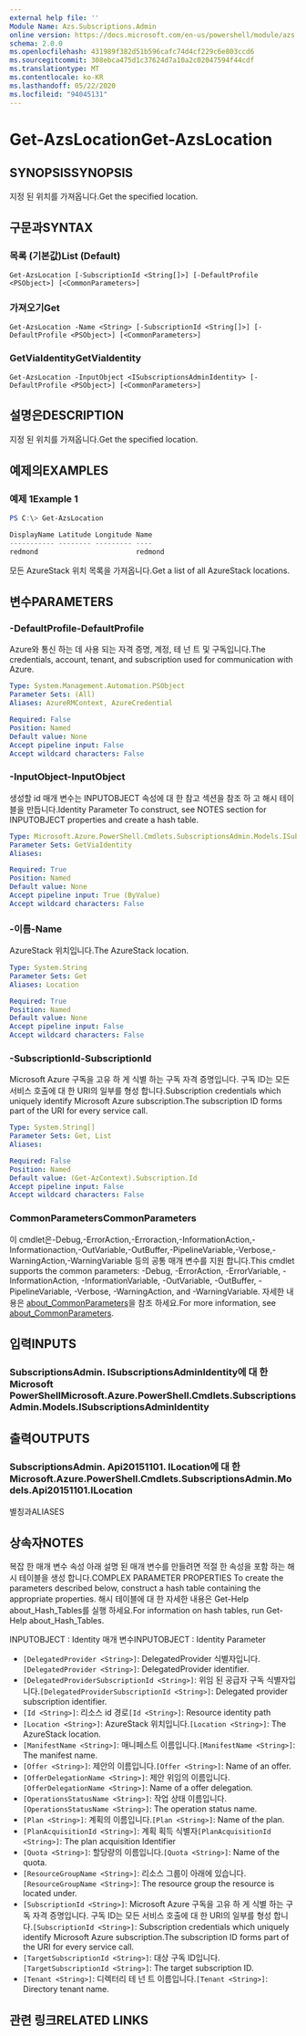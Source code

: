 ```yaml
---
external help file: ''
Module Name: Azs.Subscriptions.Admin
online version: https://docs.microsoft.com/en-us/powershell/module/azs.subscriptions.admin/get-azslocation
schema: 2.0.0
ms.openlocfilehash: 431989f382d51b596cafc74d4cf229c6e803ccd6
ms.sourcegitcommit: 308ebca475d1c37624d7a10a2c02047594f44cdf
ms.translationtype: MT
ms.contentlocale: ko-KR
ms.lasthandoff: 05/22/2020
ms.locfileid: "94045131"
---
```

# <span data-ttu-id="8f2f7-101">Get-AzsLocation</span><span class="sxs-lookup"><span data-stu-id="8f2f7-101">Get-AzsLocation</span></span>

## <span data-ttu-id="8f2f7-102">SYNOPSIS</span><span class="sxs-lookup"><span data-stu-id="8f2f7-102">SYNOPSIS</span></span>
<span data-ttu-id="8f2f7-103">지정 된 위치를 가져옵니다.</span><span class="sxs-lookup"><span data-stu-id="8f2f7-103">Get the specified location.</span></span>

## <span data-ttu-id="8f2f7-104">구문과</span><span class="sxs-lookup"><span data-stu-id="8f2f7-104">SYNTAX</span></span>

### <span data-ttu-id="8f2f7-105">목록 (기본값)</span><span class="sxs-lookup"><span data-stu-id="8f2f7-105">List (Default)</span></span>
```
Get-AzsLocation [-SubscriptionId <String[]>] [-DefaultProfile <PSObject>] [<CommonParameters>]
```

### <span data-ttu-id="8f2f7-106">가져오기</span><span class="sxs-lookup"><span data-stu-id="8f2f7-106">Get</span></span>
```
Get-AzsLocation -Name <String> [-SubscriptionId <String[]>] [-DefaultProfile <PSObject>] [<CommonParameters>]
```

### <span data-ttu-id="8f2f7-107">GetViaIdentity</span><span class="sxs-lookup"><span data-stu-id="8f2f7-107">GetViaIdentity</span></span>
```
Get-AzsLocation -InputObject <ISubscriptionsAdminIdentity> [-DefaultProfile <PSObject>] [<CommonParameters>]
```

## <span data-ttu-id="8f2f7-108">설명은</span><span class="sxs-lookup"><span data-stu-id="8f2f7-108">DESCRIPTION</span></span>
<span data-ttu-id="8f2f7-109">지정 된 위치를 가져옵니다.</span><span class="sxs-lookup"><span data-stu-id="8f2f7-109">Get the specified location.</span></span>

## <span data-ttu-id="8f2f7-110">예제의</span><span class="sxs-lookup"><span data-stu-id="8f2f7-110">EXAMPLES</span></span>

### <span data-ttu-id="8f2f7-111">예제 1</span><span class="sxs-lookup"><span data-stu-id="8f2f7-111">Example 1</span></span>
```powershell
PS C:\> Get-AzsLocation

DisplayName Latitude Longitude Name   
----------- -------- --------- ----   
redmond                        redmond
```

<span data-ttu-id="8f2f7-112">모든 AzureStack 위치 목록을 가져옵니다.</span><span class="sxs-lookup"><span data-stu-id="8f2f7-112">Get a list of all AzureStack locations.</span></span>

## <span data-ttu-id="8f2f7-113">변수</span><span class="sxs-lookup"><span data-stu-id="8f2f7-113">PARAMETERS</span></span>

### <span data-ttu-id="8f2f7-114">-DefaultProfile</span><span class="sxs-lookup"><span data-stu-id="8f2f7-114">-DefaultProfile</span></span>
<span data-ttu-id="8f2f7-115">Azure와 통신 하는 데 사용 되는 자격 증명, 계정, 테 넌 트 및 구독입니다.</span><span class="sxs-lookup"><span data-stu-id="8f2f7-115">The credentials, account, tenant, and subscription used for communication with Azure.</span></span>

```yaml
Type: System.Management.Automation.PSObject
Parameter Sets: (All)
Aliases: AzureRMContext, AzureCredential

Required: False
Position: Named
Default value: None
Accept pipeline input: False
Accept wildcard characters: False

```

### <span data-ttu-id="8f2f7-116">-InputObject</span><span class="sxs-lookup"><span data-stu-id="8f2f7-116">-InputObject</span></span>
<span data-ttu-id="8f2f7-117">생성할 id 매개 변수는 INPUTOBJECT 속성에 대 한 참고 섹션을 참조 하 고 해시 테이블을 만듭니다.</span><span class="sxs-lookup"><span data-stu-id="8f2f7-117">Identity Parameter To construct, see NOTES section for INPUTOBJECT properties and create a hash table.</span></span>

```yaml
Type: Microsoft.Azure.PowerShell.Cmdlets.SubscriptionsAdmin.Models.ISubscriptionsAdminIdentity
Parameter Sets: GetViaIdentity
Aliases:

Required: True
Position: Named
Default value: None
Accept pipeline input: True (ByValue)
Accept wildcard characters: False

```

### <span data-ttu-id="8f2f7-118">-이름</span><span class="sxs-lookup"><span data-stu-id="8f2f7-118">-Name</span></span>
<span data-ttu-id="8f2f7-119">AzureStack 위치입니다.</span><span class="sxs-lookup"><span data-stu-id="8f2f7-119">The AzureStack location.</span></span>

```yaml
Type: System.String
Parameter Sets: Get
Aliases: Location

Required: True
Position: Named
Default value: None
Accept pipeline input: False
Accept wildcard characters: False

```

### <span data-ttu-id="8f2f7-120">-SubscriptionId</span><span class="sxs-lookup"><span data-stu-id="8f2f7-120">-SubscriptionId</span></span>
<span data-ttu-id="8f2f7-121">Microsoft Azure 구독을 고유 하 게 식별 하는 구독 자격 증명입니다. 구독 ID는 모든 서비스 호출에 대 한 URI의 일부를 형성 합니다.</span><span class="sxs-lookup"><span data-stu-id="8f2f7-121">Subscription credentials which uniquely identify Microsoft Azure subscription.The subscription ID forms part of the URI for every service call.</span></span>

```yaml
Type: System.String[]
Parameter Sets: Get, List
Aliases:

Required: False
Position: Named
Default value: (Get-AzContext).Subscription.Id
Accept pipeline input: False
Accept wildcard characters: False

```

### <span data-ttu-id="8f2f7-122">CommonParameters</span><span class="sxs-lookup"><span data-stu-id="8f2f7-122">CommonParameters</span></span>
<span data-ttu-id="8f2f7-123">이 cmdlet은-Debug,-ErrorAction,-Erroraction,-InformationAction,-Informationaction,-OutVariable,-OutBuffer,-PipelineVariable,-Verbose,-WarningAction,-WarningVariable 등의 공통 매개 변수를 지원 합니다.</span><span class="sxs-lookup"><span data-stu-id="8f2f7-123">This cmdlet supports the common parameters: -Debug, -ErrorAction, -ErrorVariable, -InformationAction, -InformationVariable, -OutVariable, -OutBuffer, -PipelineVariable, -Verbose, -WarningAction, and -WarningVariable.</span></span> <span data-ttu-id="8f2f7-124">자세한 내용은 [about_CommonParameters](http://go.microsoft.com/fwlink/?LinkID=113216)을 참조 하세요.</span><span class="sxs-lookup"><span data-stu-id="8f2f7-124">For more information, see [about_CommonParameters](http://go.microsoft.com/fwlink/?LinkID=113216).</span></span>

## <span data-ttu-id="8f2f7-125">입력</span><span class="sxs-lookup"><span data-stu-id="8f2f7-125">INPUTS</span></span>

### <span data-ttu-id="8f2f7-126">SubscriptionsAdmin. ISubscriptionsAdminIdentity에 대 한 Microsoft PowerShell</span><span class="sxs-lookup"><span data-stu-id="8f2f7-126">Microsoft.Azure.PowerShell.Cmdlets.SubscriptionsAdmin.Models.ISubscriptionsAdminIdentity</span></span>

## <span data-ttu-id="8f2f7-127">출력</span><span class="sxs-lookup"><span data-stu-id="8f2f7-127">OUTPUTS</span></span>

### <span data-ttu-id="8f2f7-128">SubscriptionsAdmin. Api20151101. ILocation에 대 한</span><span class="sxs-lookup"><span data-stu-id="8f2f7-128">Microsoft.Azure.PowerShell.Cmdlets.SubscriptionsAdmin.Models.Api20151101.ILocation</span></span>

<span data-ttu-id="8f2f7-129">별칭과</span><span class="sxs-lookup"><span data-stu-id="8f2f7-129">ALIASES</span></span>

## <span data-ttu-id="8f2f7-130">상속자</span><span class="sxs-lookup"><span data-stu-id="8f2f7-130">NOTES</span></span>

<span data-ttu-id="8f2f7-131">복잡 한 매개 변수 속성 아래 설명 된 매개 변수를 만들려면 적절 한 속성을 포함 하는 해시 테이블을 생성 합니다.</span><span class="sxs-lookup"><span data-stu-id="8f2f7-131">COMPLEX PARAMETER PROPERTIES To create the parameters described below, construct a hash table containing the appropriate properties.</span></span> <span data-ttu-id="8f2f7-132">해시 테이블에 대 한 자세한 내용은 Get-Help about_Hash_Tables를 실행 하세요.</span><span class="sxs-lookup"><span data-stu-id="8f2f7-132">For information on hash tables, run Get-Help about_Hash_Tables.</span></span>

<span data-ttu-id="8f2f7-133">INPUTOBJECT <ISubscriptionsAdminIdentity> : Identity 매개 변수</span><span class="sxs-lookup"><span data-stu-id="8f2f7-133">INPUTOBJECT <ISubscriptionsAdminIdentity>: Identity Parameter</span></span>
  - <span data-ttu-id="8f2f7-134">`[DelegatedProvider <String>]`: DelegatedProvider 식별자입니다.</span><span class="sxs-lookup"><span data-stu-id="8f2f7-134">`[DelegatedProvider <String>]`: DelegatedProvider identifier.</span></span>
  - <span data-ttu-id="8f2f7-135">`[DelegatedProviderSubscriptionId <String>]`: 위임 된 공급자 구독 식별자입니다.</span><span class="sxs-lookup"><span data-stu-id="8f2f7-135">`[DelegatedProviderSubscriptionId <String>]`: Delegated provider subscription identifier.</span></span>
  - <span data-ttu-id="8f2f7-136">`[Id <String>]`: 리소스 id 경로</span><span class="sxs-lookup"><span data-stu-id="8f2f7-136">`[Id <String>]`: Resource identity path</span></span>
  - <span data-ttu-id="8f2f7-137">`[Location <String>]`: AzureStack 위치입니다.</span><span class="sxs-lookup"><span data-stu-id="8f2f7-137">`[Location <String>]`: The AzureStack location.</span></span>
  - <span data-ttu-id="8f2f7-138">`[ManifestName <String>]`: 매니페스트 이름입니다.</span><span class="sxs-lookup"><span data-stu-id="8f2f7-138">`[ManifestName <String>]`: The manifest name.</span></span>
  - <span data-ttu-id="8f2f7-139">`[Offer <String>]`: 제안의 이름입니다.</span><span class="sxs-lookup"><span data-stu-id="8f2f7-139">`[Offer <String>]`: Name of an offer.</span></span>
  - <span data-ttu-id="8f2f7-140">`[OfferDelegationName <String>]`: 제안 위임의 이름입니다.</span><span class="sxs-lookup"><span data-stu-id="8f2f7-140">`[OfferDelegationName <String>]`: Name of a offer delegation.</span></span>
  - <span data-ttu-id="8f2f7-141">`[OperationsStatusName <String>]`: 작업 상태 이름입니다.</span><span class="sxs-lookup"><span data-stu-id="8f2f7-141">`[OperationsStatusName <String>]`: The operation status name.</span></span>
  - <span data-ttu-id="8f2f7-142">`[Plan <String>]`: 계획의 이름입니다.</span><span class="sxs-lookup"><span data-stu-id="8f2f7-142">`[Plan <String>]`: Name of the plan.</span></span>
  - <span data-ttu-id="8f2f7-143">`[PlanAcquisitionId <String>]`: 계획 획득 식별자</span><span class="sxs-lookup"><span data-stu-id="8f2f7-143">`[PlanAcquisitionId <String>]`: The plan acquisition Identifier</span></span>
  - <span data-ttu-id="8f2f7-144">`[Quota <String>]`: 할당량의 이름입니다.</span><span class="sxs-lookup"><span data-stu-id="8f2f7-144">`[Quota <String>]`: Name of the quota.</span></span>
  - <span data-ttu-id="8f2f7-145">`[ResourceGroupName <String>]`: 리소스 그룹이 아래에 있습니다.</span><span class="sxs-lookup"><span data-stu-id="8f2f7-145">`[ResourceGroupName <String>]`: The resource group the resource is located under.</span></span>
  - <span data-ttu-id="8f2f7-146">`[SubscriptionId <String>]`: Microsoft Azure 구독을 고유 하 게 식별 하는 구독 자격 증명입니다. 구독 ID는 모든 서비스 호출에 대 한 URI의 일부를 형성 합니다.</span><span class="sxs-lookup"><span data-stu-id="8f2f7-146">`[SubscriptionId <String>]`: Subscription credentials which uniquely identify Microsoft Azure subscription.The subscription ID forms part of the URI for every service call.</span></span>
  - <span data-ttu-id="8f2f7-147">`[TargetSubscriptionId <String>]`: 대상 구독 ID입니다.</span><span class="sxs-lookup"><span data-stu-id="8f2f7-147">`[TargetSubscriptionId <String>]`: The target subscription ID.</span></span>
  - <span data-ttu-id="8f2f7-148">`[Tenant <String>]`: 디렉터리 테 넌 트 이름입니다.</span><span class="sxs-lookup"><span data-stu-id="8f2f7-148">`[Tenant <String>]`: Directory tenant name.</span></span>

## <span data-ttu-id="8f2f7-149">관련 링크</span><span class="sxs-lookup"><span data-stu-id="8f2f7-149">RELATED LINKS</span></span>


